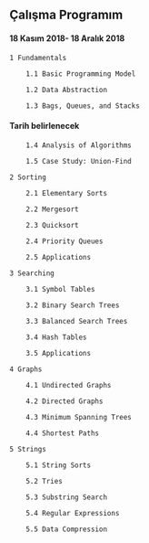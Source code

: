 ## Çalışma Programım
   
  
#### 18 Kasım 2018- 18 Aralık 2018
  
    1 Fundamentals 
    
        1.1 Basic Programming Model
    
        1.2 Data Abstraction
    
        1.3 Bags, Queues, and Stacks

  
#### Tarih belirlenecek
    
        1.4 Analysis of Algorithms
    
        1.5 Case Study: Union-Find

    2 Sorting 
    
        2.1 Elementary Sorts
        
        2.2 Mergesort
        
        2.3 Quicksort
        
        2.4 Priority Queues
        
        2.5 Applications 

    3 Searching
    
        3.1 Symbol Tables
        
        3.2 Binary Search Trees
        
        3.3 Balanced Search Trees
        
        3.4 Hash Tables
        
        3.5 Applications

    4 Graphs
    
        4.1 Undirected Graphs
        
        4.2 Directed Graphs 
        
        4.3 Minimum Spanning Trees 
        
        4.4 Shortest Paths 
    
    5 Strings 
    
        5.1 String Sorts 
        
        5.2 Tries
        
        5.3 Substring Search
        
        5.4 Regular Expressions
        
        5.5 Data Compression